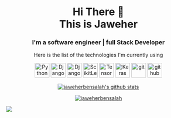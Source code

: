 <h1 align="center">
Hi There 👋 <br> 
This is Jaweher
</h1>

<h3 align="center">
I'm a software engineer | full Stack Developer
</h3>
   <p align="center" >
Here is the list of the technologies I'm currently using
</p>

<p align="center">

  <img src="https://logos-world.net/wp-content/uploads/2021/10/Python-Logo-700x394.png"      alt="Python" width="40" height="40"/>
  <img src="https://banner2.cleanpng.com/20180711/rtc/kisspng-django-web-development-web-framework-python-softwa-django-5b45d913f29027.4888902515313042119936.jpg" alt="Django" width="40"     height="40"/>   
  <img src="https://user-images.githubusercontent.com/51070104/143268330-4da45053-f241-4d82-ba0f-03930e35834a.jpg" alt="DjangoCookieCutter" width="40" height="40"/>
   <img src="https://vectorseek.com/wp-content/uploads/2023/02/Scikit-learn-Logo-Vector.jpg" alt="ScikitLearn" width="40" height="40"/>
   <img src="https://upload.wikimedia.org/wikipedia/commons/thumb/2/2d/Tensorflow_logo.svg/173px-Tensorflow_logo.svg.png?20170429160244" alt="TensorFlow" width="40" height="40"/>
   <img src="https://upload.wikimedia.org/wikipedia/commons/thumb/a/ae/Keras_logo.svg/1024px-Keras_logo.svg.png?20200317115153" alt="Keras" width="40" height="40"/>
  <img src="https://www.vectorlogo.zone/logos/git-scm/git-scm-icon.svg" alt="git" width="40" height="40"/> 
  <img src="https://www.vectorlogo.zone/logos/github/github-tile.svg" alt="github" width="40" height="40"/> 
 </p>
 

<p align="center">
  <a href="https://github.com/jaweherbensalah">
    <img src="https://github-readme-stats.vercel.app/api?username=jaweherbensalah&count_private=true&hide_border=true&show_icons=true" alt="jaweherbensalah's github stats">
  </a>
</p>

<p align="center">
  <a href="https://github.com/jaweherbensalah">
<p align="center">
   <p align="center"> <a href="https://github.com/ryo-ma/github-profile-trophy"><img src="https://github-profile-trophy.vercel.app/?username=jaweherbensalah" alt="jaweherbensalah" /></a> </p>
  </a>
</p>

![](https://komarev.com/ghpvc/?username=jaweherbensalah&label=PROFILE+VIEWS)

